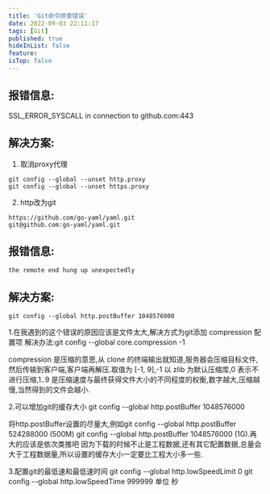```yaml
---
title: 'Git命令排查错误'
date: 2022-09-03 22:11:17
tags: [Git]
published: true
hideInList: false
feature: 
isTop: false
---
```


## 报错信息:
SSL_ERROR_SYSCALL in connection to github.com:443
## 解决方案:
1. 取消proxy代理
```
git config --global --unset http.proxy
git config --global --unset https.proxy
```
2. http改为git
```
https://github.com/go-yaml/yaml.git
git@github.com:go-yaml/yaml.git
```

## 报错信息:
`the remote end hung up unexpectedly`
## 解决方案:
`git config --global http.postBuffer 1048576000`


1.在我遇到的这个错误的原因应该是文件太大,解决方式为git添加 compression 配置项
解决办法:git config --global core.compression -1

compression 是压缩的意思,从 clone 的终端输出就知道,服务器会压缩目标文件,然后传输到客户端,客户端再解压.取值为 [-1, 9],-1 以 zlib 为默认压缩库,0 表示不进行压缩,1..9 是压缩速度与最终获得文件大小的不同程度的权衡,数字越大,压缩越慢,当然得到的文件会越小.

2.可以增加git的缓存大小
git config --global http.postBuffer 1048576000

将http.postBuffer设置的尽量大,例如git config --global http.postBuffer 524288000 (500M)
git config --global http.postBuffer 1048576000 (1G).再大的应该是依次类推吧
因为下载的时候不止是工程数据,还有其它配置数据,总量会大于工程数据量,所以设置的缓存大小一定要比工程大小多一些.

3.配置git的最低速和最低速时间
git config --global http.lowSpeedLimit 0
git config --global http.lowSpeedTime 999999 单位 秒

